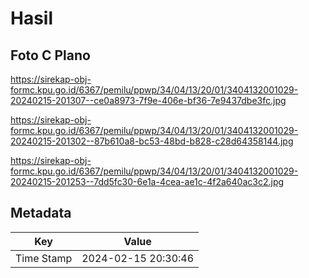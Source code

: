 # Hasil

## Foto C Plano

https://sirekap-obj-formc.kpu.go.id/6367/pemilu/ppwp/34/04/13/20/01/3404132001029-20240215-201307--ce0a8973-7f9e-406e-bf36-7e9437dbe3fc.jpg

https://sirekap-obj-formc.kpu.go.id/6367/pemilu/ppwp/34/04/13/20/01/3404132001029-20240215-201302--87b610a8-bc53-48bd-b828-c28d64358144.jpg

https://sirekap-obj-formc.kpu.go.id/6367/pemilu/ppwp/34/04/13/20/01/3404132001029-20240215-201253--7dd5fc30-6e1a-4cea-ae1c-4f2a640ac3c2.jpg


## Metadata

| Key        | Value               |
| ---------- | ------------------- |
| Time Stamp | 2024-02-15 20:30:46 |




